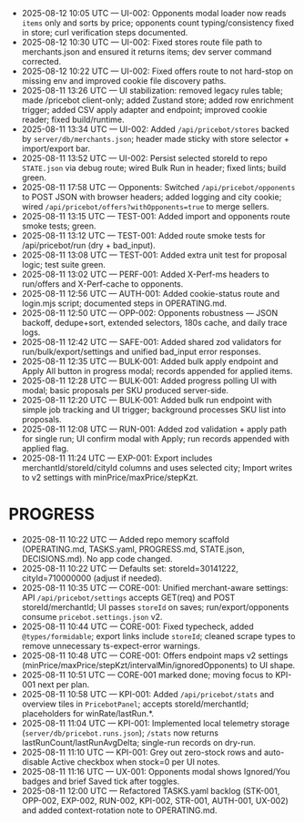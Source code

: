 - 2025-08-12 10:05 UTC — UI-002: Opponents modal loader now reads `items` only and sorts by price; opponents count typing/consistency fixed in store; curl verification steps documented.
- 2025-08-12 10:30 UTC — UI-002: Fixed stores route file path to merchants.json and ensured it returns items; dev server command corrected.
- 2025-08-12 10:22 UTC — UI-002: Fixed offers route to not hard-stop on missing env and improved cookie file discovery paths.
- 2025-08-11 13:26 UTC — UI stabilization: removed legacy rules table; made /pricebot client-only; added Zustand store; added row enrichment trigger; added CSV apply adapter and endpoint; improved cookie reader; fixed build/runtime.
- 2025-08-11 13:34 UTC — UI-002: Added `/api/pricebot/stores` backed by `server/db/merchants.json`; header made sticky with store selector + import/export bar.
- 2025-08-11 13:52 UTC — UI-002: Persist selected storeId to repo `STATE.json` via debug route; wired Bulk Run in header; fixed lints; build green.
- 2025-08-11 17:58 UTC — Opponents: Switched `/api/pricebot/opponents` to POST JSON with browser headers; added logging and city cookie; wired `/api/pricebot/offers?withOpponents=true` to merge sellers.
- 2025-08-11 13:15 UTC — TEST-001: Added import and opponents route smoke tests; green.
- 2025-08-11 13:12 UTC — TEST-001: Added route smoke tests for /api/pricebot/run (dry + bad_input).
- 2025-08-11 13:08 UTC — TEST-001: Added extra unit test for proposal logic; test suite green.
- 2025-08-11 13:02 UTC — PERF-001: Added X-Perf-ms headers to run/offers and X-Perf-cache to opponents.
- 2025-08-11 12:56 UTC — AUTH-001: Added cookie-status route and login.mjs script; documented steps in OPERATING.md.
- 2025-08-11 12:50 UTC — OPP-002: Opponents robustness — JSON backoff, dedupe+sort, extended selectors, 180s cache, and daily trace logs.
- 2025-08-11 12:42 UTC — SAFE-001: Added shared zod validators for run/bulk/export/settings and unified bad_input error responses.
- 2025-08-11 12:35 UTC — BULK-001: Added bulk apply endpoint and Apply All button in progress modal; records appended for applied items.
- 2025-08-11 12:28 UTC — BULK-001: Added progress polling UI with modal; basic proposals per SKU produced server-side.
- 2025-08-11 12:20 UTC — BULK-001: Added bulk run endpoint with simple job tracking and UI trigger; background processes SKU list into proposals.
- 2025-08-11 12:08 UTC — RUN-001: Added zod validation + apply path for single run; UI confirm modal with Apply; run records appended with applied flag.
- 2025-08-11 11:24 UTC — EXP-001: Export includes merchantId/storeId/cityId columns and uses selected city; Import writes to v2 settings with minPrice/maxPrice/stepKzt.
# PROGRESS

- 2025-08-11 10:22 UTC — Added repo memory scaffold (OPERATING.md, TASKS.yaml, PROGRESS.md, STATE.json, DECISIONS.md). No app code changed.
- 2025-08-11 10:22 UTC — Defaults set: storeId=30141222, cityId=710000000 (adjust if needed).
- 2025-08-11 10:35 UTC — CORE-001: Unified merchant-aware settings: API `/api/pricebot/settings` accepts GET(req) and POST storeId/merchantId; UI passes `storeId` on saves; run/export/opponents consume `pricebot.settings.json` v2.
- 2025-08-11 10:44 UTC — CORE-001: Fixed typecheck, added `@types/formidable`; export links include `storeId`; cleaned scrape types to remove unnecessary ts-expect-error warnings.
- 2025-08-11 10:48 UTC — CORE-001: Offers endpoint maps v2 settings (minPrice/maxPrice/stepKzt/intervalMin/ignoredOpponents) to UI shape.
- 2025-08-11 10:51 UTC — CORE-001 marked done; moving focus to KPI-001 next per plan.
- 2025-08-11 10:58 UTC — KPI-001: Added `/api/pricebot/stats` and overview tiles in `PricebotPanel`; accepts storeId/merchantId; placeholders for winRate/lastRun.*.
- 2025-08-11 11:04 UTC — KPI-001: Implemented local telemetry storage (`server/db/pricebot.runs.json`); `/stats` now returns lastRunCount/lastRunAvgDelta; single-run records on dry-run.
- 2025-08-11 11:10 UTC — KPI-001: Grey out zero-stock rows and auto-disable Active checkbox when stock=0 per UI notes.
- 2025-08-11 11:16 UTC — UX-001: Opponents modal shows Ignored/You badges and brief Saved tick after toggles.
- 2025-08-11 12:00 UTC — Refactored TASKS.yaml backlog (STK-001, OPP-002, EXP-002, RUN-002, KPI-002, STR-001, AUTH-001, UX-002) and added context-rotation note to OPERATING.md.
